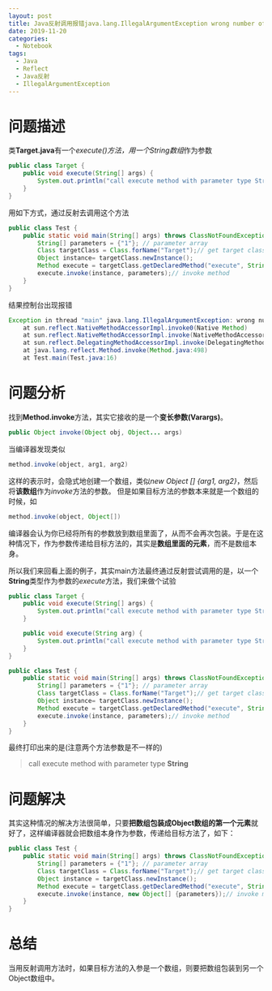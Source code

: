 ```yaml
---
layout: post
title: Java反射调用报错java.lang.IllegalArgumentException wrong number of arguments
date: 2019-11-20
categories: 
  - Notebook
tags: 
  - Java
  - Reflect
  - Java反射
  - IllegalArgumentException
---
```


# 问题描述

类**Target.java**有一个*execute()*方法，用一个*String数组*作为参数
~~~java
public class Target {
    public void execute(String[] args) {
        System.out.println("call execute method with parameter type String[]");
    }
}
~~~

用如下方式，通过反射去调用这个方法
~~~java
public class Test {
    public static void main(String[] args) throws ClassNotFoundException, IllegalAccessException, InstantiationException, NoSuchMethodException, InvocationTargetException {
        String[] parameters = {"1"}; // parameter array
        Class targetClass = Class.forName("Target");// get target class "Target"
        Object instance= targetClass.newInstance();
        Method execute = targetClass.getDeclaredMethod("execute", String[].class);// get target method "execute"
        execute.invoke(instance, parameters);// invoke method
    }
}
~~~
结果控制台出现报错
~~~java
Exception in thread "main" java.lang.IllegalArgumentException: wrong number of arguments
	at sun.reflect.NativeMethodAccessorImpl.invoke0(Native Method)
	at sun.reflect.NativeMethodAccessorImpl.invoke(NativeMethodAccessorImpl.java:62)
	at sun.reflect.DelegatingMethodAccessorImpl.invoke(DelegatingMethodAccessorImpl.java:43)
	at java.lang.reflect.Method.invoke(Method.java:498)
	at Test.main(Test.java:16)
~~~

# 问题分析
找到**Method.invoke**方法，其实它接收的是一个**变长参数(Varargs)**。
~~~java
public Object invoke(Object obj, Object... args)
~~~

当编译器发现类似
~~~java
method.invoke(object, arg1, arg2)
~~~

这样的表示时，会隐式地创建一个数组，类似*new Object [] {arg1, arg2}*，然后将**该数组**作为*invoke*方法的参数。
但是如果目标方法的参数本来就是一个数组的时候，如
~~~java
method.invoke(object, Object[])
~~~

编译器会认为你已经将所有的参数放到数组里面了，从而不会再次包装。于是在这种情况下，作为参数传递给目标方法的，其实是**数组里面的元素**，而不是数组本身。

所以我们来回看上面的例子，其实main方法最终通过反射尝试调用的是，以一个**String**类型作为参数的*execute*方法，我们来做个试验
~~~java
public class Target {
    public void execute(String[] args) {
        System.out.println("call execute method with parameter type String[]");
    }

    public void execute(String arg) {
        System.out.println("call execute method with parameter type String");
    }
}

public class Test {
    public static void main(String[] args) throws ClassNotFoundException, IllegalAccessException, InstantiationException, NoSuchMethodException, InvocationTargetException {
        String[] parameters = {"1"}; // parameter array
        Class targetClass = Class.forName("Target");// get target class "Target"
        Object instance= targetClass.newInstance();
        Method execute = targetClass.getDeclaredMethod("execute", String.class);// get target method "execute"
        execute.invoke(instance, parameters);// invoke method
    }
}
~~~

最终打印出来的是(注意两个方法参数是不一样的)
> call execute method with parameter type **String**

# 问题解决

其实这种情况的解决方法很简单，只要**把数组包装成Object数组的第一个元素**就好了，这样编译器就会把数组本身作为参数，传递给目标方法了，如下：
~~~java
public class Test {
    public static void main(String[] args) throws ClassNotFoundException, IllegalAccessException, InstantiationException, NoSuchMethodException, InvocationTargetException {
        String[] parameters = {"1"}; // parameter array
        Class targetClass = Class.forName("Target");// get target class "Target"
        Object instance = targetClass.newInstance();
        Method execute = targetClass.getDeclaredMethod("execute", String[].class);// get target method "execute"
        execute.invoke(instance, new Object[] {parameters});// invoke method
    }
}
~~~

# 总结
当用反射调用方法时，如果目标方法的入参是一个数组，则要把数组包装到另一个Object数组中。